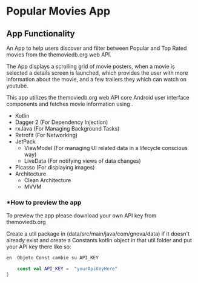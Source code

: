 # Popular Movies App

## App Functionality

An App to help users discover and filter between Popular and Top Rated movies from the themoviedb.org web API. 

The App displays a scrolling grid of movie posters, when a movie is selected a details screen is launched, which provides the user with more information about the movie, and a few trailers they which can watch on youtube.

This app utilizes the themoviedb.org web API core Android user interface components and fetches movie information using .

- Kotlin
- Dagger 2 (For Dependency Injection)
- rxJava (For Managing Background Tasks)
- Retrofit (For Networking)
- JetPack
    - ViewModel (For managing UI related data in a lifecycle conscious way)
    - LiveData (For notifying views of data changes)
- Picasso (For displaying images)
- Architecture
    - Clean Architecture
    - MVVM

### *How to preview the app

To preview the app please download your own API key from themoviedb.org

Create a util package in (data/src/main/java/com/gnova/data) if it doesn't already exist and create a Constants kotlin object in that util folder and put your API key there like so:

```Kotlin
en  Objeto Const cambie su API_KEY

    const val API_KEY =  "yourApiKeyHere"
}

```
